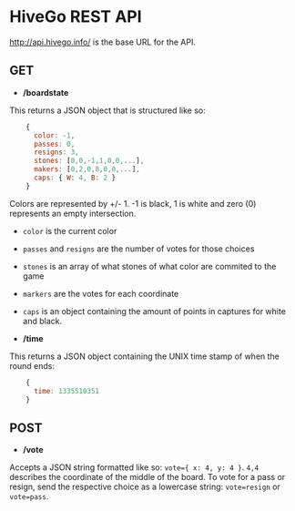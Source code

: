 HiveGo REST API
===========

http://api.hivego.info/ is the base URL for the API.


GET
-------
- **/boardstate**


This returns a JSON object that is structured like so:


```javascript
    {
      color: -1,
      passes: 0,
      resigns: 3,
      stones: [0,0,-1,1,0,0,...],
      makers: [0,2,0,8,0,0,...],
      caps: { W: 4, B: 2 }
    }
```


Colors are represented by +/- 1. -1 is black, 1 is white and zero (0) represents an empty intersection.
- `color` is the current color
- `passes` and `resigns` are the number of votes for those choices
- `stones` is an array of what stones of what color are commited to the game
- `markers` are the votes for each coordinate
- `caps` is an object containing the amount of points in captures for white and black.

- **/time**


This returns a JSON object containing the UNIX time stamp of when the round ends:


```javascript
    {
      time: 1335510351
    }
```

POST
------
- **/vote**


Accepts a JSON string formatted like so: `vote={ x: 4, y: 4 }`. 
`4,4` describes the coordinate of the middle of the board. To vote for a pass or resign, send the respective
choice as a lowercase string: `vote=resign` or `vote=pass`.
